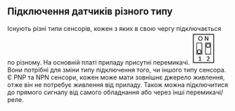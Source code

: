 ## Підключення датчиків різного типу

Існують різні типи сенсорів, кожен з яких в свою чергу підключається по різному. На основній платі приладу присутні перемикачі.
![switch](../img/switch.jpg)
Вони потрібні для зміни типу підключення того, чи іншого типу сенсора. Є PNP та NPN сенсори, кожен може мати зовнішнє джерело живлення, отже він не потребує живлення від приладу. Також можна підключитися до прямого сигналу від самого обладнання або через інші перемикачі/реле.
